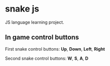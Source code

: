 # snake js

JS language learning project.

## In game control buttons

First snake control buttons: **Up**, **Down**, **Left**, **Right**

Second snake control buttons: **W**, **S**, **A**, **D**
